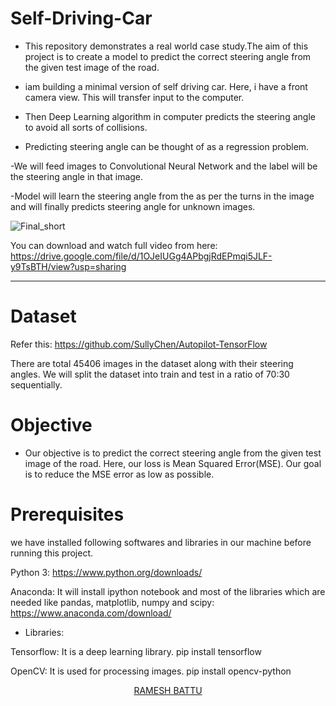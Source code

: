 # Self-Driving-Car

- This repository demonstrates a real world case study.The aim of this project is to create a model to predict the correct steering angle from the given test image of the road.

- iam building a minimal version of self driving car. Here, i have a front camera view. This will transfer input to the computer. 

- Then Deep Learning algorithm in computer predicts the steering angle to avoid all sorts of collisions. 

- Predicting steering angle can be thought of as a regression problem. 

-We will feed images to Convolutional Neural Network and the label will be the steering angle in that image.

-Model will learn the steering angle from the as per the turns in the image and will finally predicts steering angle for unknown images.


![Final_short](https://github.com/RameshBattu/Self-Driving-Car/blob/master/selfdriving%20car%20run%20dataset%20visual-gif.gif)

You can download and watch full video from here: https://drive.google.com/file/d/1OJeIUGg4APbgjRdEPmqi5JLF-y9TsBTH/view?usp=sharing
<hr>

# Dataset

Refer this: https://github.com/SullyChen/Autopilot-TensorFlow

There are total 45406 images in the dataset along with their steering angles. We will split the dataset into train and test in a ratio of 70:30 sequentially.

# Objective

- Our objective is to predict the correct steering angle from the given test image of the road. Here, our loss is Mean Squared Error(MSE). Our goal is to reduce the MSE error as low as possible.

# Prerequisites
we have installed following softwares and libraries in our machine before running this project.

Python 3: https://www.python.org/downloads/

Anaconda: It will install ipython notebook and most of the libraries which are needed like pandas, matplotlib, numpy and scipy: https://www.anaconda.com/download/

* Libraries:

Tensorflow: It is a deep learning library.
pip install tensorflow

OpenCV: It is used for processing images.
pip install opencv-python

<nav style="text-align:center">
<a href="https://www.linkedin.com/in/rameshbattuai/">RAMESH BATTU</a></nav>
